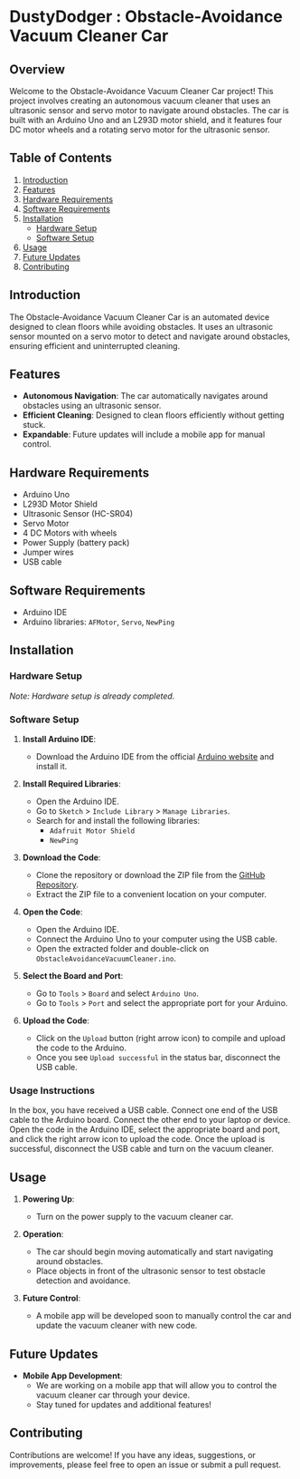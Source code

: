 # DustyDodger : Obstacle-Avoidance Vacuum Cleaner Car

## Overview

Welcome to the Obstacle-Avoidance Vacuum Cleaner Car project! This project involves creating an autonomous vacuum cleaner that uses an ultrasonic sensor and servo motor to navigate around obstacles. The car is built with an Arduino Uno and an L293D motor shield, and it features four DC motor wheels and a rotating servo motor for the ultrasonic sensor.

## Table of Contents

1. [Introduction](#introduction)
2. [Features](#features)
3. [Hardware Requirements](#hardware-requirements)
4. [Software Requirements](#software-requirements)
5. [Installation](#installation)
   - [Hardware Setup](#hardware-setup)
   - [Software Setup](#software-setup)
6. [Usage](#usage)
7. [Future Updates](#future-updates)
8. [Contributing](#contributing)


## Introduction

The Obstacle-Avoidance Vacuum Cleaner Car is an automated device designed to clean floors while avoiding obstacles. It uses an ultrasonic sensor mounted on a servo motor to detect and navigate around obstacles, ensuring efficient and uninterrupted cleaning.

## Features

- **Autonomous Navigation**: The car automatically navigates around obstacles using an ultrasonic sensor.
- **Efficient Cleaning**: Designed to clean floors efficiently without getting stuck.
- **Expandable**: Future updates will include a mobile app for manual control.

## Hardware Requirements

- Arduino Uno
- L293D Motor Shield
- Ultrasonic Sensor (HC-SR04)
- Servo Motor
- 4 DC Motors with wheels
- Power Supply (battery pack)
- Jumper wires
- USB cable

## Software Requirements

- Arduino IDE
- Arduino libraries: `AFMotor`, `Servo`, `NewPing`

## Installation

### Hardware Setup

*Note: Hardware setup is already completed.*

### Software Setup

1. **Install Arduino IDE**:
   - Download the Arduino IDE from the official [Arduino website](https://www.arduino.cc/en/software) and install it.

2. **Install Required Libraries**:
   - Open the Arduino IDE.
   - Go to `Sketch` > `Include Library` > `Manage Libraries`.
   - Search for and install the following libraries:
     - `Adafruit Motor Shield`
     - `NewPing`

3. **Download the Code**:
   - Clone the repository or download the ZIP file from the [GitHub Repository](https://github.com/yourusername/ObstacleAvoidanceVacuumCleaner).
   - Extract the ZIP file to a convenient location on your computer.

4. **Open the Code**:
   - Open the Arduino IDE.
   - Connect the Arduino Uno to your computer using the USB cable.
   - Open the extracted folder and double-click on `ObstacleAvoidanceVacuumCleaner.ino`.

5. **Select the Board and Port**:
   - Go to `Tools` > `Board` and select `Arduino Uno`.
   - Go to `Tools` > `Port` and select the appropriate port for your Arduino.

6. **Upload the Code**:
   - Click on the `Upload` button (right arrow icon) to compile and upload the code to the Arduino.
   - Once you see `Upload successful` in the status bar, disconnect the USB cable.

### Usage Instructions

In the box, you have received a USB cable. Connect one end of the USB cable to the Arduino board. Connect the other end to your laptop or device. Open the code in the Arduino IDE, select the appropriate board and port, and click the right arrow icon to upload the code. Once the upload is successful, disconnect the USB cable and turn on the vacuum cleaner.

## Usage

1. **Powering Up**:
   - Turn on the power supply to the vacuum cleaner car.

2. **Operation**:
   - The car should begin moving automatically and start navigating around obstacles.
   - Place objects in front of the ultrasonic sensor to test obstacle detection and avoidance.

3. **Future Control**:
   - A mobile app will be developed soon to manually control the car and update the vacuum cleaner with new code.

## Future Updates

- **Mobile App Development**:
  - We are working on a mobile app that will allow you to control the vacuum cleaner car through your device.
  - Stay tuned for updates and additional features!

## Contributing

Contributions are welcome! If you have any ideas, suggestions, or improvements, please feel free to open an issue or submit a pull request.
